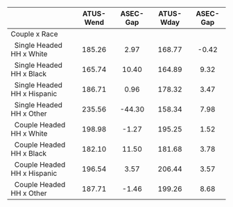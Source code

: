 
|                      |    ATUS-Wend |     ASEC-Gap |    ATUS-Wday |     ASEC-Gap |
| -------------------- | :----------: | :----------: | :----------: | :----------: |
| Couple x Race        |              |              |              |              |
| &nbsp;&nbsp;Single Headed HH x White |       185.26 |         2.97 |       168.77 |        -0.42 |
| &nbsp;&nbsp;Single Headed HH x Black |       165.74 |        10.40 |       164.89 |         9.32 |
| &nbsp;&nbsp;Single Headed HH x Hispanic |       186.71 |         0.96 |       178.32 |         3.47 |
| &nbsp;&nbsp;Single Headed HH x Other |       235.56 |       -44.30 |       158.34 |         7.98 |
| &nbsp;&nbsp;Couple Headed HH x White |       198.98 |        -1.27 |       195.25 |         1.52 |
| &nbsp;&nbsp;Couple Headed HH x Black |       182.10 |        11.50 |       181.68 |         3.78 |
| &nbsp;&nbsp;Couple Headed HH x Hispanic |       196.54 |         3.57 |       206.44 |         3.57 |
| &nbsp;&nbsp;Couple Headed HH x Other |       187.71 |        -1.46 |       199.26 |         8.68 |

